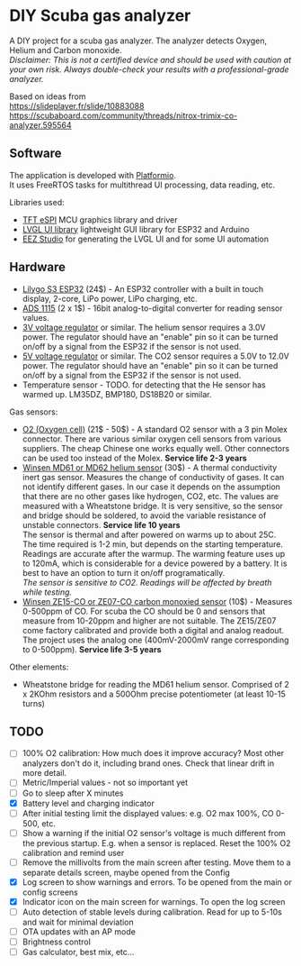 # DIY Scuba gas analyzer
A DIY project for a scuba gas analyzer. The analyzer detects Oxygen, Helium and Carbon monoxide.  
_Disclaimer: This is not a certified device and should be used with caution at your own risk. Always double-check your results with a professional-grade analyzer._

Based on ideas from  
https://slideplayer.fr/slide/10883088  
https://scubaboard.com/community/threads/nitrox-trimix-co-analyzer.595564  

## Software

The application is developed with [Platformio](https://platformio.org/).  
It uses FreeRTOS tasks for multithread UI processing, data reading, etc.  

Libraries used:

- [TFT eSPI](https://github.com/Bodmer/TFT_eSPI) MCU graphics library and driver
- [LVGL UI library](https://github.com/lvgl/lvgl) lightweight GUI library for ESP32 and Arduino
- [EEZ Studio](https://github.com/eez-open/studio) for generating the LVGL UI and for some UI automation

## Hardware

- [Lilygo S3 ESP32](https://www.lilygo.cc/products/t-display-s3) (24$) - An ESP32 controller with a built in touch display, 2-core, LiPo power, LiPo charging, etc.
- [ADS 1115](https://aliexpress.com/item/1005001703504835.html) (2 x 1$) - 16bit analog-to-digital converter for reading sensor values.
- [3V voltage regulator](https://www.ti.com/product/TPS782/part-details/TPS78230DDCT) or similar. The helium sensor requires a 3.0V power. The regulator should have an "enable" pin so it can be turned on/off by a signal from the ESP32 if the sensor is not used.
- [5V voltage regulator](https://eu.mouser.com/ProductDetail/Texas-Instruments/TPS61240DRVR) or similar. The CO2 sensor requires a 5.0V to 12.0V power. The regulator should have an "enable" pin so it can be turned on/off by a signal from the ESP32 if the sensor is not used.
- Temperature sensor - TODO. for detecting that the He sensor has warmed up. LM35DZ, BMP180, DS18B20 or similar.

Gas sensors:

- [O2 (Oxygen cell)](https://www.aliexpress.com/item/1005006077026218.html) (21$ - 50$) - A standard O2 sensor with a 3 pin Molex connector. There are various similar oxygen cell sensors from various suppliers. The cheap Chinese one works equally well. Other connectors can be used too instead of the Molex. **Service life 2-3 years**
- [Winsen MD61 or MD62 helium sensor](https://www.aliexpress.com/item/33019119435.html) (30$) - A thermal conductivity inert gas sensor. Measures the change of conductivity of gases. It can not identify different gases. In our case it depends on the assumption that there are no other gases like hydrogen, CO2, etc. The values are measured with a Wheatstone bridge. It is very sensitive, so the sensor and bridge should be soldered, to avoid the variable resistance of unstable connectors. **Service life 10 years**  
The sensor is thermal and after powered on warms up to about 25C. The time required is 1-2 min, but depends on the starting temperature. Readings are accurate after the warmup. The warming feature uses up to 120mA, which is considerable for a device powered by a battery. It is best to have an option to turn it on/off programatically.  
_The sensor is sensitive to CO2. Readings will be affected by breath while testing._
- [Winsen ZE15-CO or ZE07-CO carbon monoxied sensor](https://www.aliexpress.com/item/4001321584178.html) (10$) - Measures 0-500ppm of CO. For scuba the CO should be 0 and sensors that measure from 10-20ppm and higher are not suitable. The ZE15/ZE07 come factory calibrated and provide both a digital and analog readout. The project uses the analog one (400mV-2000mV range corresponding to 0-500ppm). **Service life 3-5 years**

Other elements:

- Wheatstone bridge for reading the MD61 helium sensor. Comprised of 2 x 2KOhm resistors and a 500Ohm precise potentiometer (at least 10-15 turns)

## TODO

- [ ] 100% O2 calibration: How much does it improve accuracy? Most other analyzers don't do it, including brand ones. Check that linear drift in more detail.
- [ ] Metric/Imperial values - not so important yet
- [ ] Go to sleep after X minutes
- [x] Battery level and charging indicator
- [ ] After initial testing limit the displayed values: e.g. O2 max 100%, CO 0-500, etc.
- [ ] Show a warning if the initial O2 sensor's voltage is much different from the previous startup. E.g. when a sensor is replaced. Reset the 100% O2 calibration and remind user
- [ ] Remove the millivolts from the main screen after testing. Move them to a separate details screen, maybe opened from the Config
- [x] Log screen to show warnings and errors. To be opened from the main or config screens
- [x] Indicator icon on the main screen for warnings. To open the log screen
- [ ] Auto detection of stable levels during calibration. Read for up to 5-10s and wait for minimal deviation
- [ ] OTA updates with an AP mode
- [ ] Brightness control
- [ ] Gas calculator, best mix, etc...
